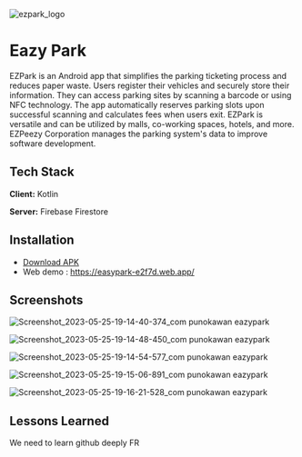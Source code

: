 ![ezpark_logo](https://github.com/Aftermath00/EasyPark/assets/86555486/cf6bb7a6-ae6b-47a1-ab43-98d536a27d34)


# Eazy Park

EZPark is an Android app that simplifies the parking ticketing process and reduces paper waste. Users register their vehicles and securely store their information. They can access parking sites by scanning a barcode or using NFC technology. The app automatically reserves parking slots upon successful scanning and calculates fees when users exit. EZPark is versatile and can be utilized by malls, co-working spaces, hotels, and more. EZPeezy Corporation manages the parking system's data to improve software development.


## Tech Stack

**Client:** Kotlin

**Server:** Firebase Firestore


## Installation
- [Download APK](./app-debug.apk)
- Web demo : https://easypark-e2f7d.web.app/

## Screenshots

![Screenshot_2023-05-25-19-14-40-374_com punokawan eazypark](https://github.com/Aftermath00/EasyPark/assets/98159404/b52b30ed-ecb1-401d-8876-b30181ad758e)

![Screenshot_2023-05-25-19-14-48-450_com punokawan eazypark](https://github.com/Aftermath00/EasyPark/assets/98159404/2054b6ef-2112-4900-88ad-e92d774d6274)

![Screenshot_2023-05-25-19-14-54-577_com punokawan eazypark](https://github.com/Aftermath00/EasyPark/assets/98159404/3182a45e-b649-462a-885d-fc311c7199a6)

![Screenshot_2023-05-25-19-15-06-891_com punokawan eazypark](https://github.com/Aftermath00/EasyPark/assets/98159404/af21ecdb-0780-4520-8fe5-ce9b9c99e525)

![Screenshot_2023-05-25-19-16-21-528_com punokawan eazypark](https://github.com/Aftermath00/EasyPark/assets/98159404/606dc41e-dc72-49f4-8711-9b593a61b75e)


## Lessons Learned

We need to learn github deeply FR


